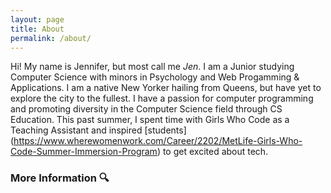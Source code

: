 ```yaml
---
layout: page
title: About
permalink: /about/
---
```


Hi! My name is Jennifer, but most call me *Jen*. I am a Junior studying Computer Science with minors in Psychology and Web Progamming & Applications. I am a native New Yorker hailing from Queens, but have yet to explore the city to the fullest. I have a passion for computer programming and promoting diversity in the Computer Science field through CS Education. This past summer, I spent time with Girls Who Code as a Teaching Assistant and inspired [students] (https://www.wherewomenwork.com/Career/2202/MetLife-Girls-Who-Code-Summer-Immersion-Program) to get excited about tech.

### More Information :mag:
